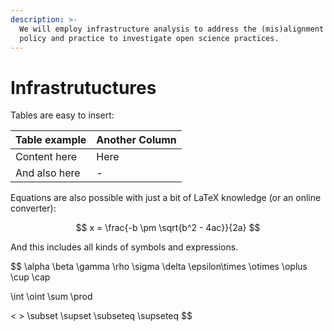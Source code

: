 ```yaml
---
description: >-
  We will employ infrastructure analysis to address the (mis)alignment between
  policy and practice to investigate open science practices.
---
```


# Infrastrutuctures

Tables are easy to insert: 

| Table example | Another Column |
| :--- | :--- |
| Content here | Here |
| And also here | - |

Equations are also possible with just a bit of LaTeX knowledge \(or an online converter\):

$$
x = \frac{-b \pm \sqrt{b^2 - 4ac}}{2a}
$$

And this includes all kinds of symbols and expressions.

$$
\alpha  \beta  \gamma \rho \sigma \delta \epsilon\times \otimes \oplus \cup \cap

\int \oint \sum \prod 

< > \subset \supset \subseteq \supseteq
$$



